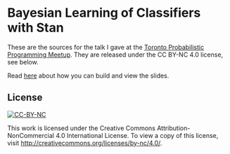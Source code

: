 # Bayesian Learning of Classifiers with Stan

These are the sources for the talk I gave at the [Toronto Probabilistic Programming Meetup](http://www.meetup.com/Toronto-Probabilistic-Programming-Meetup/events/229134538/). They are released under the CC BY-NC 4.0 license, see below.

Read [here](https://github.com/tscholak/presentation_template) about how you can build and view the slides.

## License
[![CC-BY-NC](http://mirrors.creativecommons.org/presskit/buttons/88x31/svg/by-nc.svg)](http://creativecommons.org/licenses/by-nc/4.0/)

This work is licensed under the Creative Commons Attribution-NonCommercial 4.0 International License. To view a copy of this license, visit http://creativecommons.org/licenses/by-nc/4.0/.

